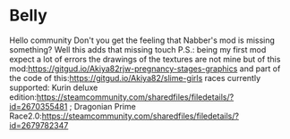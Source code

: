 # Belly

Hello community
Don't you get the feeling that Nabber's mod is missing something?
Well this adds that missing touch
P.S.: being my first mod expect a lot of errors
the drawings of the textures are not mine but of this mod:https://gitgud.io/Akiya82rjw-pregnancy-stages-graphics
and part of the code of this:https://gitgud.io/Akiya82/slime-girls 
races currently supported: 
Kurin deluxe edition:https://steamcommunity.com/sharedfiles/filedetails/?id=2670355481 ;
Dragonian Prime Race2.0:https://steamcommunity.com/sharedfiles/filedetails/?id=2679782347

